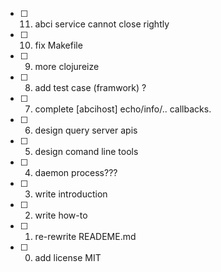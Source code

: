 - [ ] 11. abci service cannot close rightly
- [ ] 10. fix Makefile
- [ ] 9. more clojureize
- [ ] 8. add test case (framwork) ?
- [ ] 7. complete [abcihost] echo/info/.. callbacks.
- [ ] 6. design query server apis
- [ ] 5. design comand line tools
- [ ] 4. daemon process???
- [ ] 3. write introduction 
- [ ] 2. write how-to 
- [ ] 1. re-rewrite READEME.md
- [ ] 0. add license MIT
